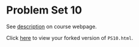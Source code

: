 # Problem Set 10

See [description](https://rudeboybert.github.io/STAT495/#problem_set_10) on course webpage.

Click [here](http://htmlpreview.github.io/?https://github.com/Gedrago/PS10/blob/master/PS10.html) to view your forked version of `PS10.html`.
